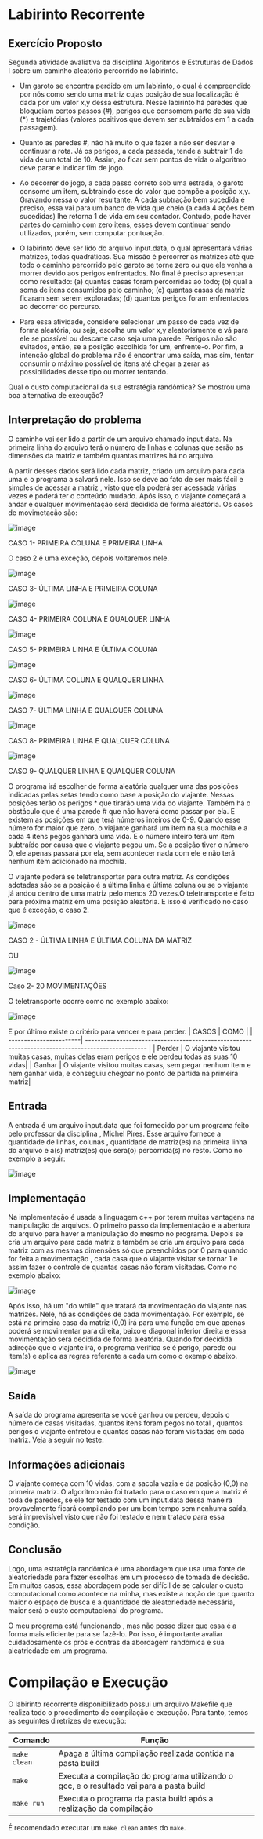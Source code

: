 # Labirinto Recorrente

## Exercício Proposto
Segunda atividade avaliativa da disciplina Algoritmos e Estruturas de Dados I sobre um caminho aleatório percorrido no labirinto.

- Um garoto se encontra perdido em um labirinto, o qual é compreendido por nós como sendo uma matriz cujas posição de sua localização é dada por um valor x,y dessa estrutura. Nesse labirinto há paredes que bloqueiam certos passos (#), perigos que consomem parte de sua vida (*) e trajetórias (valores positivos que devem ser subtraídos em 1 a cada passagem).

- Quanto as paredes #, não há muito o que fazer a não ser desviar e continuar a rota. Já os perigos, a cada passada, tende a subtrair 1 de vida de um total de 10. Assim, ao ficar sem pontos de vida o algoritmo deve parar e indicar fim de jogo.

- Ao decorrer do jogo, a cada passo correto sob uma estrada, o garoto consome um item, subtraindo esse do valor que compõe a posição x,y. Gravando nessa o valor resultante. A cada subtração bem sucedida é preciso, essa vai para um banco de vida que cheio (a cada 4 ações bem sucedidas) lhe retorna 1 de vida em seu contador. Contudo, pode haver partes do caminho com zero itens, esses devem continuar sendo utilizados, porém, sem computar pontuação.

- O labirinto deve ser lido do arquivo input.data, o qual apresentará várias matrizes, todas quadráticas. Sua missão é percorrer as matrizes até que todo o caminho percorrido pelo garoto se torne zero ou que ele venha a morrer devido aos perigos enfrentados. No final é preciso apresentar como resultado: (a) quantas casas foram percorridas ao todo; (b) qual a soma de itens consumidos pelo caminho; (c) quantas casas da matriz ficaram sem serem exploradas; (d) quantos perigos foram enfrentados ao decorrer do percurso.

- Para essa atividade, considere selecionar um passo de cada vez de forma aleatória, ou seja, escolha um valor x,y aleatoriamente e vá para ele se possível ou descarte caso seja uma parede. Perigos não são evitados, então, se a posição escolhida for um, enfrente-o. Por fim, a intenção global do problema não é encontrar uma saída, mas sim, tentar consumir o máximo possível de itens até chegar a zerar as possibilidades desse tipo ou morrer tentando.

Qual o custo computacional da sua estratégia randômica? Se mostrou uma boa alternativa de execução?

## Interpretação do problema 

O caminho vai ser lido a partir de um arquivo chamado input.data. Na primeira linha do arquivo terá o número de linhas e colunas que serão as dimensões da matriz e também quantas matrizes há no arquivo. 

A partir desses dados será lido cada matriz, criado um arquivo para cada uma e o programa a salvará nele. Isso se deve ao fato de ser mais fácil e simples de acessar a matriz , visto que ela poderá ser acessada várias vezes e poderá ter o conteúdo mudado. Após isso, o viajante começará a andar e qualquer movimentação será decidida de forma aleatória. Os casos de movimetação são:

![image](https://user-images.githubusercontent.com/102706840/233863299-062dfeeb-ba5e-45a3-b2e3-ea8f515450de.png)

CASO 1- PRIMEIRA COLUNA E PRIMEIRA LINHA 

O  caso 2 é uma exceção, depois voltaremos nele.

![image](https://user-images.githubusercontent.com/102706840/233863386-2c756d65-b888-4e67-b6f1-af730bede6cf.png)

CASO 3- ÚLTIMA LINHA E PRIMEIRA COLUNA

![image](https://user-images.githubusercontent.com/102706840/233863461-6296211c-936b-49c5-a19e-923ceff263c8.png)

CASO 4- PRIMEIRA COLUNA E QUALQUER LINHA

![image](https://user-images.githubusercontent.com/102706840/233863551-ab65b0f2-10ca-42d0-97b4-7f7960728daa.png)

CASO 5- PRIMEIRA LINHA E ÚLTIMA COLUNA 

![image](https://user-images.githubusercontent.com/102706840/233863637-217d98cc-cf32-406a-984f-10f298e8bfcf.png)

CASO 6- ÚLTIMA COLUNA E QUALQUER LINHA

![image](https://user-images.githubusercontent.com/102706840/233863720-083ba7af-3685-4af9-ae40-a2cb46554a54.png)

CASO 7- ÚLTIMA LINHA E QUALQUER COLUNA

![image](https://user-images.githubusercontent.com/102706840/233864027-71ebcaa6-04b7-4eb6-86b6-5a18e0d9b2b2.png)

CASO 8- PRIMEIRA LINHA E QUALQUER COLUNA

![image](https://user-images.githubusercontent.com/102706840/233863950-b9b066d7-beaa-45c0-88c5-e52246ecfb39.png)

CASO 9- QUALQUER LINHA E QUALQUER COLUNA

O programa irá escolher de forma aleatória qualquer uma das posições indicadas pelas setas tendo como base a posição do viajante.
Nessas posições terão os perigos * que tirarão uma vida do viajante. Também há o obstáculo que é uma parede # que não haverá como passar por ela. E existem as posições em que terá números inteiros de 0-9. Quando esse número for maior que zero, o viajante ganhará um item na sua mochila e a cada 4 itens pegos ganhará uma vida. E o número inteiro terá um item subtraído por causa que o viajante pegou um. Se a posição tiver o número 0, ele apenas passará por ela, sem acontecer nada com ele e não terá nenhum item adicionado na mochila.

O viajante poderá se teletransportar para outra matriz. As condições adotadas são se a posição é a última linha e última coluna ou se o viajante já andou dentro de uma matriz pelo menos 20 vezes.O teletransporte é feito para próxima matriz em uma posição aleatória. E isso é verificado no caso que é exceção, o caso 2. 

![image](https://user-images.githubusercontent.com/102706840/233864228-6bcfff50-fec9-4d2d-acfe-056c60adcf48.png)

CASO 2 - ÚLTIMA LINHA E ÚLTIMA COLUNA DA MATRIZ

OU 

![image](https://user-images.githubusercontent.com/102706840/233864471-24d9383b-5418-4a0a-ac39-d2b0c9033689.png)

Caso 2- 20 MOVIMENTAÇÕES

O teletransporte ocorre como no exemplo abaixo: 

![image](https://user-images.githubusercontent.com/102706840/233865041-725b4f63-85b2-4653-8b27-882ab11965f6.png)


E por último existe o critério para vencer e para perder.
| CASOS |                  COMO           |
| -----------------------| ------------------------------------------------------------------------------------------------- |
| Perder | O viajante visitou muitas casas, muitas delas eram perigos e ele perdeu todas as suas 10 vidas|
| Ganhar | O viajante visitou muitas casas, sem pegar nenhum item e nem ganhar vida, e conseguiu chegoar no ponto de partida na primeira matriz|

## Entrada

A entrada é um arquivo input.data que foi fornecido por um programa feito pelo professor da disciplina , Michel Pires. Esse arquivo fornece a quantidade de linhas, colunas , quantidade de matriz(es) na primeira linha do arquivo e a(s) matriz(es) que sera(o) percorrida(s) no resto. Como no exemplo a seguir:

![image](https://user-images.githubusercontent.com/102706840/233865107-5508c1b2-bf35-4aba-982f-1b91d7e24b0a.png)


## Implementação 
 
Na implementação é usada a linguagem c++ por terem muitas vantagens na manipulação de arquivos. 
O primeiro passo da implementação é a abertura do arquivo para haver a manipulação do mesmo no programa. Depois se cria um arquivo para cada matriz e também se cria um arquivo para cada matriz com as mesmas dimensões só que preenchidos por 0 para quando for feita a movimentação , cada casa que o viajante visitar se tornar 1 e assim fazer o controle de quantas casas não foram visitadas. Como no exemplo abaixo:

![image](https://user-images.githubusercontent.com/102706840/233865172-3344dbbc-f960-46ee-8ca8-fa48b43a444a.png)


Após isso, há um "do while" que tratará da movimentação do viajante nas matrizes. Nele, há as condições de cada movimentação. Por exemplo, se está na primeira casa da matriz (0,0) irá para uma função em que apenas poderá se movimentar para direita, baixo e diagonal inferior direita e essa movimentação será decidida de forma aleatória. Quando for decidida adireção que o viajante irá, o programa verifica se é perigo, parede ou item(s) e aplica as regras referente a cada um como o exemplo abaixo.

![image](https://user-images.githubusercontent.com/102706840/233865206-ef8f889f-e2f9-449c-b813-de698126e850.png)


## Saída 

A saída do programa apresenta se você ganhou ou perdeu, depois o número de casas visitadas, quantos itens foram pegos no total , quantos perigos o viajante enfretou e quantas casas não foram visitadas em cada matriz.
Veja a seguir no teste:

## Informações adicionais

O viajante começa com 10 vidas, com a sacola vazia e da posição (0,0) na primeira matriz.
O algoritmo não foi tratado para o caso em que a matriz é toda de paredes, se ele for testado com um input.data dessa maneira provavelmente ficará compilando por um bom tempo sem nenhuma saída, será imprevisível visto que não foi testado e nem tratado para essa condição.

## Conclusão

Logo, uma estratégia randômica é uma abordagem que usa uma fonte de aleatoriedade para fazer escolhas em um processo de tomada de decisão. Em muitos casos, essa abordagem pode ser difícil de se calcular o custo computacional como acontece na minha, mas existe a noção de que quanto maior o espaço de busca e a quantidade de aleatoriedade necessária, maior será o custo computacional do programa. 

O meu programa está funcionando , mas não posso dizer que essa é a forma mais eficiente para se fazê-lo. Por isso, é importante avaliar cuidadosamente os prós e contras da abordagem randômica e sua aleatriedade em um programa.

# Compilação e Execução

O labirinto recorrente disponibilizado possui um arquivo Makefile que realiza todo o procedimento de compilação e execução. Para tanto, temos as seguintes diretrizes de execução:


| Comando                |Função                                                                                           |                     
| -----------------------| ------------------------------------------------------------------------------------------------- |
|  `make clean`          | Apaga a última compilação realizada contida na pasta build                                        |
|  `make`                | Executa a compilação do programa utilizando o gcc, e o resultado vai para a pasta build           |
|  `make run`            | Executa o programa da pasta build após a realização da compilação                                 |

É recomendado executar um `make clean` antes do `make`.
